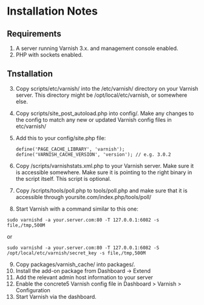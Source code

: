 # Installation Notes

## Requirements

1. A server running Varnish 3.x. and management console enabled.
2. PHP with sockets enabled.

## Tnstallation

3. Copy scripts/etc/varnish/ into the /etc/varnish/ directory on your Varnish server. This directory might be /opt/local/etc/varnish, or somewhere else.
4. Copy scripts/site\_post\_autoload.php into config/. Make any changes to the config to match any new or updated Varnish config files in etc/varnish/
5. Add this to your config/site.php file:

	`define('PAGE_CACHE_LIBRARY', 'varnish');`
	`define('VARNISH_CACHE_VERSION', 'version'); // e.g. 3.0.2`
	
6. Copy /scripts/varnishstats.xml.php to your Varnish server. Make sure it is accessible somewhere. Make sure it is pointing to the right binary in the script itself. This script is optional.
7. Copy /scripts/tools/poll.php to tools/poll.php and make sure that it is accessible through yoursite.com/index.php/tools/poll/
8. Start Varnish with a command similar to this one:

 `sudo varnishd -a your.server.com:80 -T 127.0.0.1:6082 -s file,/tmp,500M`
	
or

 `sudo varnishd -a your.server.com:80 -T 127.0.0.1:6082 -S /opt/local/etc/varnish/secret_key -s file,/tmp,500M`

9. Copy packages/varnish\_cache/ into packages/.
10. Install the add-on package from Dashboard -> Extend
11. Add the relevant admin host information to your server
12. Enable the concrete5 Varnish config file in Dashboard > Varnish > Configuration
13. Start Varnish via the dashboard.
